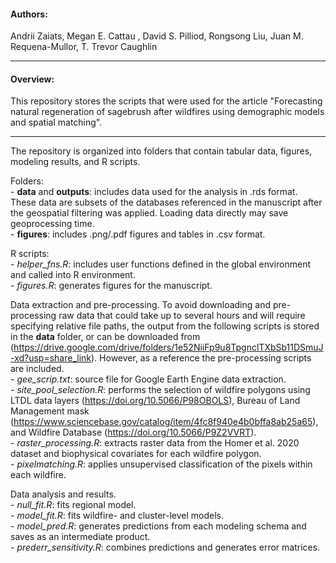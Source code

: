 #### Authors:  

Andrii Zaiats, Megan E. Cattau , David S. Pilliod, Rongsong Liu, Juan M. Requena-Mullor, T. Trevor Caughlin  

---  

#### Overview:

This repository stores the scripts that were used for the article "Forecasting natural regeneration of sagebrush after wildfires using demographic models and spatial matching".  

___  

The repository is organized into folders that contain tabular data, figures,  modeling results, and R scripts.

Folders:\
    - **data** and **outputs**: includes data used for the analysis in .rds format. These data are subsets of the databases referenced in the manuscript after the geospatial filtering was applied. Loading data directly may save geoprocessing time.\
    - **figures**: includes .png/.pdf figures and tables in .csv format.
    
R scripts:\
    - *helper_fns.R*: includes user functions defined in the global environment and called into R environment.  
    - *figures.R*: generates figures for the manuscript.
    
Data extraction and pre-processing. To avoid downloading and pre-processing raw data that could take up to several hours and will require specifying relative file paths, the output from the following scripts is stored in the **data** folder, or can be downloaded from (https://drive.google.com/drive/folders/1e52NiiFp9u8TpgnclTXbSb11DSmuJ-xd?usp=share_link). However, as a reference the pre-processing scripts are included.  
    - *gee_scrip.txt*: source file for Google Earth Engine data extraction.  
    - *site_pool_selection.R*: performs the selection of wildfire polygons using LTDL data layers (https://doi.org/10.5066/P98OBOLS), Bureau of Land Management mask (https://www.sciencebase.gov/catalog/item/4fc8f940e4b0bffa8ab25a65), and  Wildfire Database (https://doi.org/10.5066/P9Z2VVRT).  
    - *raster_processing.R*: extracts raster data from the Homer et al. 2020 dataset and biophysical covariates for each wildfire polygon.  
    - *pixelmatching.R*: applies unsupervised classification of the pixels within each wildfire.  
    
Data analysis and results.\
    - *null_fit.R*: fits regional model.\
    - *model_fit.R*: fits wildfire- and cluster-level models.\
    - *model_pred.R*: generates predictions from each modeling schema and saves as an intermediate product.\
    - *prederr_sensitivity.R*: combines predictions and generates error matrices.
    

    

